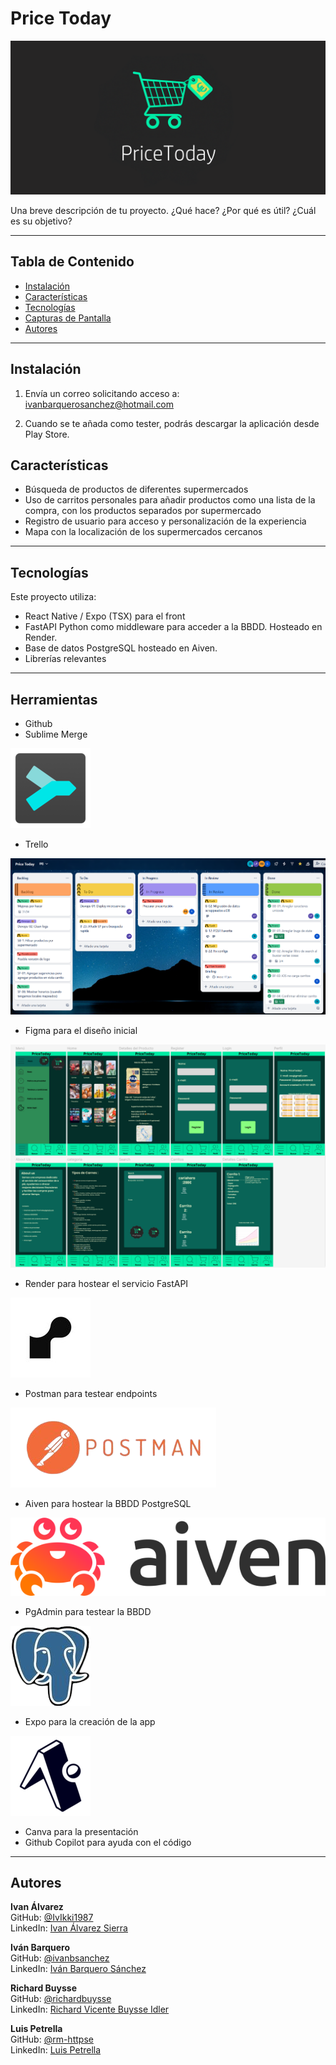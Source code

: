 # Price Today

![Splash-LG](./Capturas/Splash-LG.png)

Una breve descripción de tu proyecto. ¿Qué hace? ¿Por qué es útil? ¿Cuál es su objetivo?

---

## Tabla de Contenido

- [Instalación](#instalación)
- [Características](#características)
- [Tecnologías](#tecnologías)
- [Capturas de Pantalla](#capturas-de-pantalla)
- [Autores](#autores)

---

## Instalación

1. Envía un correo solicitando acceso a:
ivanbarquerosanchez@hotmail.com

2. Cuando se te añada como tester, podrás descargar la aplicación desde Play Store.

## Características

- Búsqueda de productos de diferentes supermercados
- Uso de carritos personales para añadir productos como una lista de la compra, con los productos separados por supermercado
- Registro de usuario para acceso y personalización de la experiencia
- Mapa con la localización de los supermercados cercanos

---

## Tecnologías

Este proyecto utiliza:

- React Native / Expo (TSX) para el front
- FastAPI Python como middleware para acceder a la BBDD. Hosteado en Render.
- Base de datos PostgreSQL hosteado en Aiven.
- Librerías relevantes

---

## Herramientas

- Github
- Sublime Merge

![Sublime Merge](./Capturas/SublimeMerge.png)

- Trello  

![Trello](./Capturas/Trello.png)

- Figma para el diseño inicial  

![Figma](./Capturas/Figma.png)

- Render para hostear el servicio FastAPI

![Render](./Capturas/Render.jpg)

- Postman para testear endpoints  

![Postman](./Capturas/Postman.png)

- Aiven para hostear la BBDD PostgreSQL

![Aiven](./Capturas/Aiven.png)

- PgAdmin para testear la BBDD  

![PgAdmin](./Capturas/PgAdmin.png)

- Expo para la creación de la app  

![Expo](./Capturas/Expos.png)

- Canva para la presentación  
- Github Copilot para ayuda con el código  

---

## Autores

**Ivan Álvarez**  
GitHub: [@IvIkki1987](https://github.com/IvIkki1987)  
LinkedIn: [Ivan Álvarez Sierra](https://www.linkedin.com/in/ivan-alvarez-sierra-8126a722b)

**Iván Barquero**  
GitHub: [@ivanbsanchez](https://github.com/ivanbsanchez)  
LinkedIn: [Iván Barquero Sánchez](https://www.linkedin.com/in/ivanbarquero/)

**Richard Buysse**  
GitHub: [@richardbuysse](https://github.com/richardbuysse)  
LinkedIn: [Richard Vicente Buysse Idler](https://www.linkedin.com/in/richard-buysse-idler-a1204b378/)

**Luis Petrella**  
GitHub: [@rm-httpse](https://github.com/rm-httpse)  
LinkedIn: [Luis Petrella](https://www.linkedin.com/in/luis-petrella-4788521a1/)
